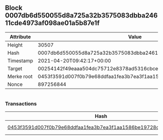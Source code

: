 ## Block 0007db6d550055d8a725a32b3575083dbba24611cde4973af098ae01a5b87e1f

Attribute | Value
--- | ---
Height | 30507
Hash | 0007db6d550055d8a725a32b3575083dbba24611cde4973af098ae01a5b87e1f
Timestamp | 2021-04-20T09:42:17+00:00
Target | 00254142f49eaaa504dc75712e8378ad5316cbcead634704b3734b6271167cc4
Merke root | 0453f3591d007f0b79e68ddfaa1fea3b7ea3f1aa1586be19728df1bab972e366
Nonce | 897256844

```

```

### Transactions

Hash | Amount
--- | ---
[0453f3591d007f0b79e68ddfaa1fea3b7ea3f1aa1586be19728df1bab972e366](0453f3591d007f0b79e68ddfaa1fea3b7ea3f1aa1586be19728df1bab972e366.md) | 10.00000000 SKEPTI 
